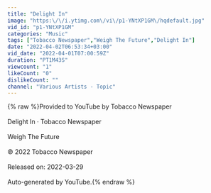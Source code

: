 ```yaml
---
title: "Delight In"
image: "https:\/\/i.ytimg.com\/vi\/p1-YNtXP1GM\/hqdefault.jpg"
vid_id: "p1-YNtXP1GM"
categories: "Music"
tags: ["Tobacco Newspaper","Weigh The Future","Delight In"]
date: "2022-04-02T06:53:34+03:00"
vid_date: "2022-04-01T07:00:59Z"
duration: "PT1M43S"
viewcount: "1"
likeCount: "0"
dislikeCount: ""
channel: "Various Artists - Topic"
---
```

{% raw %}Provided to YouTube by Tobacco Newspaper<br /><br />Delight In · Tobacco Newspaper<br /><br />Weigh The Future<br /><br />℗ 2022 Tobacco Newspaper<br /><br />Released on: 2022-03-29<br /><br />Auto-generated by YouTube.{% endraw %}
